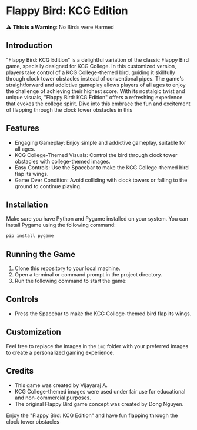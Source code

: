 # Flappy Bird: KCG Edition

:warning: **This is a Warning**: No Birds were Harmed

## Introduction
"Flappy Bird: KCG Edition" is a delightful variation of the classic Flappy Bird game, specially designed for KCG College. In this customized version, players take control of a KCG College-themed bird, guiding it skillfully through clock tower obstacles instead of conventional pipes. The game's straightforward and addictive gameplay allows players of all ages to enjoy the challenge of achieving their highest score. With its nostalgic twist and unique visuals, "Flappy Bird: KCG Edition" offers a refreshing experience that evokes the college spirit. Dive into this embrace the fun and excitement of flapping through the clock tower obstacles in this 

## Features
- Engaging Gameplay: Enjoy simple and addictive gameplay, suitable for all ages.
- KCG College-Themed Visuals: Control the bird through clock tower obstacles with college-themed images.
- Easy Controls: Use the Spacebar to make the KCG College-themed bird flap its wings.
- Game Over Condition: Avoid colliding with clock towers or falling to the ground to continue playing.

## Installation
Make sure you have Python and Pygame installed on your system. You can install Pygame using the following command:

```cmd
pip install pygame

```

## Running the Game
1. Clone this repository to your local machine.
2. Open a terminal or command prompt in the project directory.
3. Run the following command to start the game:


## Controls
- Press the Spacebar to make the KCG College-themed bird flap its wings.

## Customization
Feel free to replace the images in the `img` folder with your preferred images to create a personalized gaming experience.

## Credits
- This game was created by Vijayaraj A.
- KCG College-themed images were used under fair use for educational and non-commercial purposes.
- The original Flappy Bird game concept was created by Dong Nguyen.

Enjoy the "Flappy Bird: KCG Edition" and have fun flapping through the clock tower obstacles






 
